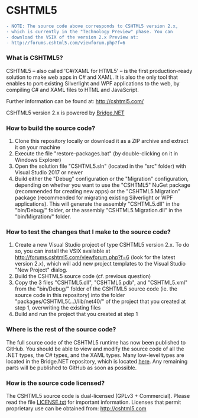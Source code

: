 # CSHTML5



```diff
- NOTE: The source code above corresponds to CSHTML5 version 2.x,
- which is currently in the "Technology Preview" phase. You can
- download the VSIX of the version 2.x Preview at:
- http://forums.cshtml5.com/viewforum.php?f=6
```

### What is CSHTML5?
CSHTML5 – also called 'C#/XAML for HTML5' – is the first production-ready solution to make web apps in C# and XAML. It is also the only tool that enables to port existing Silverlight and WPF applications to the web, by compiling C# and XAML files to HTML and JavaScript.

Further information can be found at: http://cshtml5.com/

CSHTML5 version 2.x is powered by [Bridge.NET](https://bridge.net/)

### How to build the source code?
1. Clone this repository locally or download it as a ZIP archive and extract it on your machine
2. Execute the file "restore-packages.bat" (by double-clicking on it in Windows Explorer)
3. Open the solution file "CSHTML5.sln" (located in the "src" folder) with Visual Studio 2017 or newer
4. Build either the "Debug" configuration or the "Migration" configuration, depending on whether you want to use the "CSHTML5" NuGet package (recommended for creating new apps) or the "CSHTML5.Migration" package (recommended for migrating existing Silverlight or WPF applications). This will generate the assembly "CSHTML5.dll" in the "bin/Debug/" folder, or the assembly "CSHTML5.Migration.dll" in the "bin/Migration/" folder.

### How to test the changes that I make to the source code?
1. Create a new Visual Studio project of type CSHTML5 version 2.x. To do so, you can install the VSIX available at http://forums.cshtml5.com/viewforum.php?f=6 (look for the latest version 2.x), which will add new project templates to the Visual Studio "New Project" dialog.
2. Build the CSHTML5 source code (cf. previous question)
3. Copy the 3 files "CSHTML5.dll", "CSHTML5.pdb", and "CSHTML5.xml" from the "bin/Debug/" folder of the CSHTML5 source code (ie. the source code in this repository) into the folder "packages/CSHTML5(...)/lib/net40/" of the project that you created at step 1, overwriting the existing files
4. Build and run the project that you created at step 1

### Where is the rest of the source code?
The full source code of the CSHTML5 runtime has now been published to GitHub. You should be able to view and modify the source code of all the .NET types, the C# types, and the XAML types. Many low-level types are located in the Bridge.NET repository, which is located [here](https://github.com/cshtml5/Bridge). Any remaining parts will be published to GitHub as soon as possible.

### How is the source code licensed?
The CSHTML5 source code is dual-licensed (GPLv3 + Commercial). Please read the file [LICENSE.txt](LICENSE.txt) for important information. Licenses that permit proprietary use can be obtained from: http://cshtml5.com

